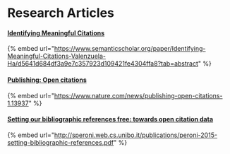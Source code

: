 # Research Articles

#### [Identifying Meaningful Citations](https://www.semanticscholar.org/paper/Identifying-Meaningful-Citations-Valenzuela-Ha/d5641d684df3a9e7c357923d109421fe4304ffa8?tab=abstract)

{% embed url="https://www.semanticscholar.org/paper/Identifying-Meaningful-Citations-Valenzuela-Ha/d5641d684df3a9e7c357923d109421fe4304ffa8?tab=abstract" %}



#### [Publishing: Open citations](https://www.nature.com/news/publishing-open-citations-1.13937)

{% embed url="https://www.nature.com/news/publishing-open-citations-1.13937" %}



#### [Setting our bibliographic references free: towards open citation data](http://speroni.web.cs.unibo.it/publications/peroni-2015-setting-bibliographic-references.pdf)

{% embed url="http://speroni.web.cs.unibo.it/publications/peroni-2015-setting-bibliographic-references.pdf" %}



